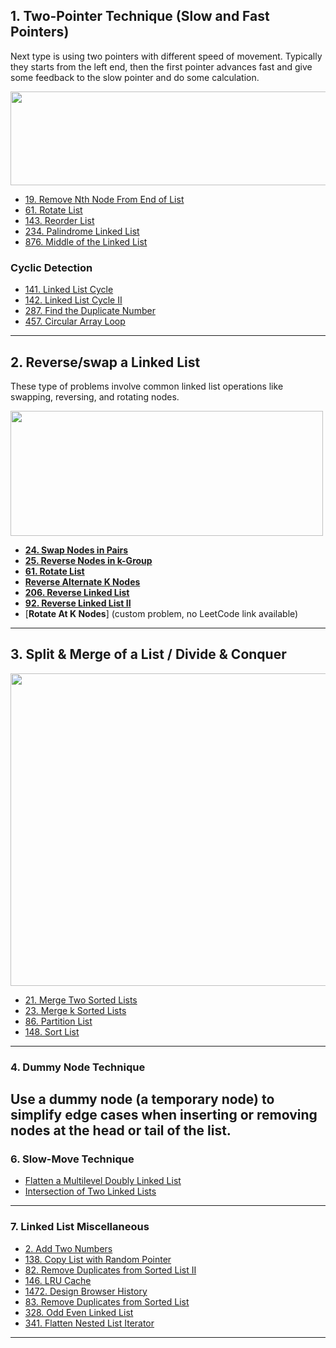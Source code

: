 

## 1. Two-Pointer Technique (Slow and Fast Pointers)

Next type is using two pointers with different speed of movement. Typically they starts from the left end, then the first pointer advances fast and give some feedback to the slow pointer and do some calculation.

<img alt="" src="https://assets.leetcode.com/users/images/ce642c9c-90c9-45af-a7e8-a5a70b146843_1648877375.811001.png" style="width: 900px; height: 150px;">

- [19. Remove Nth Node From End of List](https://leetcode.com/problems/remove-nth-node-from-end-of-list/)
- [61. Rotate List](https://leetcode.com/problems/rotate-list/)
- [143. Reorder List](https://leetcode.com/problems/reorder-list/)
- [234. Palindrome Linked List](https://leetcode.com/problems/palindrome-linked-list/)
- [876. Middle of the Linked List](https://leetcode.com/problems/middle-of-the-linked-list/)

### Cyclic Detection
- [141. Linked List Cycle](https://leetcode.com/problems/linked-list-cycle/)
- [142. Linked List Cycle II](https://leetcode.com/problems/linked-list-cycle-ii/)
- [287. Find the Duplicate Number](https://leetcode.com/problems/find-the-duplicate-number/)
- [457. Circular Array Loop](https://leetcode.com/problems/circular-array-loop/)

---

## 2.  Reverse/swap a Linked List

These type of problems involve common linked list operations like swapping, reversing, and rotating nodes.

<img alt="" src="https://assets.leetcode.com/uploads/2021/02/19/rev1ex1.jpg" style="width: 500px; height: 200px;">

- [**24. Swap Nodes in Pairs**](https://leetcode.com/problems/swap-nodes-in-pairs/)
- [**25. Reverse Nodes in k-Group**](https://leetcode.com/problems/reverse-nodes-in-k-group/)
- [**61. Rotate List**](https://leetcode.com/problems/rotate-list/)
- [**Reverse Alternate K Nodes**](https://www.geeksforgeeks.org/reverse-alternate-k-nodes-in-a-singly-linked-list/)
- [**206. Reverse Linked List**](https://leetcode.com/problems/reverse-linked-list/)
- [**92. Reverse Linked List II**](https://leetcode.com/problems/reverse-linked-list-ii/)
- [**Rotate At K Nodes**] (custom problem, no LeetCode link available)

---

## 3. Split & Merge of a List / Divide & Conquer

<img alt="" src="https://assets.leetcode.com/users/images/1d3c2ed7-95ca-440d-9693-f3e31360b826_1642138190.9125686.jpeg" style="width: 900px; height: 500px;">

- [21. Merge Two Sorted Lists](https://leetcode.com/problems/merge-two-sorted-lists/)
- [23. Merge k Sorted Lists](https://leetcode.com/problems/merge-k-sorted-lists/)
- [86. Partition List](https://leetcode.com/problems/partition-list/)
- [148. Sort List](https://leetcode.com/problems/sort-list/)

---

### 4. Dummy Node Technique 

   Use a dummy node (a temporary node) to simplify edge cases when inserting or removing nodes at the head or tail of the list.
---

### 6. Slow-Move Technique
- [Flatten a Multilevel Doubly Linked List](https://leetcode.com/problems/flatten-a-multilevel-doubly-linked-list/)
- [Intersection of Two Linked Lists](https://leetcode.com/problems/intersection-of-two-linked-lists/)

---

### 7. Linked List Miscellaneous

- [2. Add Two Numbers](https://leetcode.com/problems/add-two-numbers/)
- [138. Copy List with Random Pointer](https://leetcode.com/problems/copy-list-with-random-pointer/)
- [82. Remove Duplicates from Sorted List II](https://leetcode.com/problems/remove-duplicates-from-sorted-list-ii/)
- [146. LRU Cache](https://leetcode.com/problems/lru-cache/)
- [1472. Design Browser History](https://leetcode.com/problems/design-browser-history/)
- [83. Remove Duplicates from Sorted List](https://leetcode.com/problems/remove-duplicates-from-sorted-list/)
- [328. Odd Even Linked List](https://leetcode.com/problems/odd-even-linked-list/)
- [341. Flatten Nested List Iterator](https://leetcode.com/problems/flatten-nested-list-iterator/)

---







